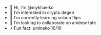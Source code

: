 - 👋 Hi, I’m @mykhaelko
- 👀 I’m interested in crypto degen
- 🌱 I’m currently learning solana flips
- 💞️ I’m looking to collaborate on andrew tate
- ⚡ Fun fact: umineko 10/10

<!---
mykhaelko/mykhaelko is a ✨ special ✨ repository because its `README.md` (this file) appears on your GitHub profile.
You can click the Preview link to take a look at your changes.
--->
